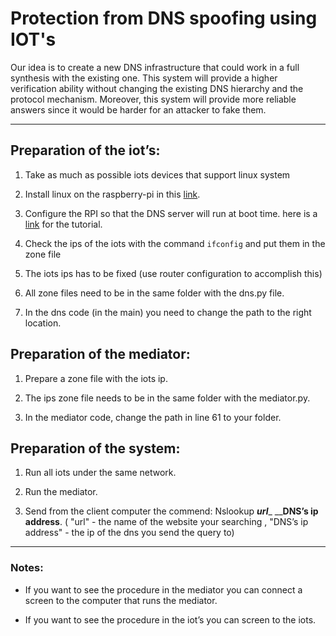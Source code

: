 Protection from DNS spoofing using IOT's
==============
Our idea is to create a new DNS infrastructure that could work in a full synthesis with the existing one. 
This system will provide a higher verification ability without changing the existing DNS hierarchy and the 
protocol mechanism. Moreover, this system will provide more reliable answers since it would be harder for an
 attacker to fake them.

---

## Preparation of the iot’s:

1. Take as much as possible iots devices that support linux system


2. Install linux on the raspberry-pi in this [link](https://thepi.io/how-to-run-raspberry-pi-desktop-on-windows-or-macos/).
          
3. Configure the RPI so that the DNS server will run at boot time. here is a 
   [link]( https://www.dexterindustries.com/howto/run-a-program-on-your-raspberry-pi-at-startup/) for the tutorial.       
  
   
4. Check the ips of the iots with the command `ifconfig` and put them in the zone file
 
5. The iots ips has to be fixed (use router configuration to accomplish this)

6. All zone files need to be in the same folder with the dns.py file.

7. In the dns code (in the main) you need to change the path to the right location. 


## Preparation of the mediator:

1. Prepare a zone file with the iots ip.

2. The ips zone file needs to be in the same folder with the mediator.py.

3. In the mediator code, change the path in line 61 to your folder.

## Preparation of the system:

1. Run all iots under the same network.

2. Run the mediator.

3. Send from the client computer the commend:
   Nslookup    ___url____   ____DNS’s ip address__.
   ( "url"  -  the name of the website your searching ,  "DNS’s ip address" -  the ip of the dns you send the query to)

---

### Notes:

- If you want to see the procedure in the mediator you can connect a screen to the computer that runs the mediator.

- If you want to see the procedure in the iot’s you can screen to the iots.



